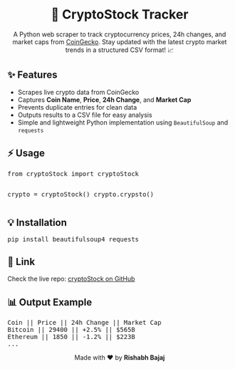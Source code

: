 <h1 align="center">🚀 CryptoStock Tracker</h1>

<p align="center">
  A Python web scraper to track cryptocurrency prices, 24h changes, and market caps from <a href="https://www.coingecko.com/" target="_blank">CoinGecko</a>. Stay updated with the latest crypto market trends in a structured CSV format! 📈
</p>

<h2>✨ Features</h2>
<ul>
  <li>Scrapes live crypto data from CoinGecko</li>
  <li>Captures <strong>Coin Name</strong>, <strong>Price</strong>, <strong>24h Change</strong>, and <strong>Market Cap</strong></li>
  <li>Prevents duplicate entries for clean data</li>
  <li>Outputs results to a CSV file for easy analysis</li>
  <li>Simple and lightweight Python implementation using <code>BeautifulSoup</code> and <code>requests</code></li>
</ul>

<h2>⚡ Usage</h2>
<pre>
from cryptoStock import cryptoStock

crypto = cryptoStock()
crypto.crypsto()
</pre>

<h2>💡 Installation</h2>
<pre>
pip install beautifulsoup4 requests
</pre>

<h2>🔗 Link</h2>
<p>
Check the live repo: <a href="https://github.com/rajrishabh61/cryptoStock" target="_blank">cryptoStock on GitHub</a>
</p>

<h2>📊 Output Example</h2>
<pre>
Coin || Price || 24h Change || Market Cap
Bitcoin || 29400 || +2.5% || $565B
Ethereum || 1850 || -1.2% || $223B
...
</pre>

<p align="center">
  Made with ❤️ by <strong>Rishabh Bajaj</strong>
</p>
